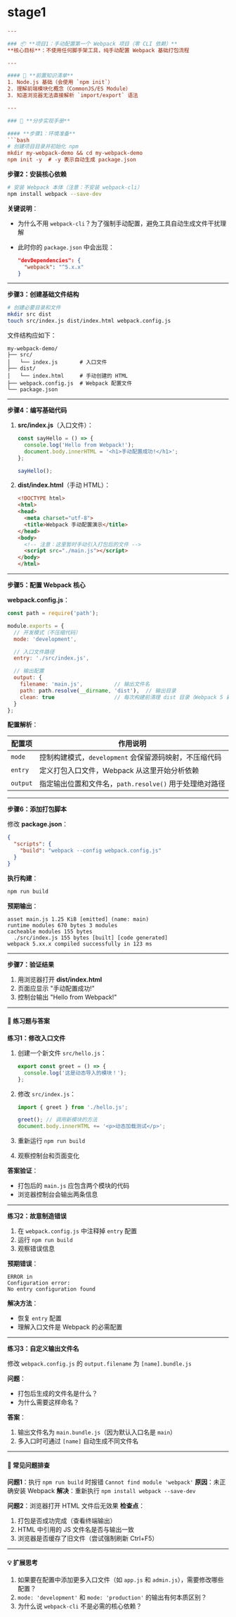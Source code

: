 # stage1

````ini
---

### 📦 **项目1：手动配置第一个 Webpack 项目（零 CLI 依赖）**
**核心目标**：不使用任何脚手架工具，纯手动配置 Webpack 基础打包流程

---

#### 🔧 **前置知识清单**
1. Node.js 基础（会使用 `npm init`）
2. 理解前端模块化概念（CommonJS/ES Module）
3. 知道浏览器无法直接解析 `import/export` 语法

---

### 📝 **分步实现手册**

#### **步骤1：环境准备**
```bash
# 创建项目目录并初始化 npm
mkdir my-webpack-demo && cd my-webpack-demo
npm init -y  # -y 表示自动生成 package.json
````

**步骤2：安装核心依赖**

```bash
# 安装 Webpack 本体（注意：不安装 webpack-cli）
npm install webpack --save-dev
```

**关键说明**：

* 为什么不用 `webpack-cli`？为了强制手动配置，避免工具自动生成文件干扰理解
*   此时你的 `package.json` 中会出现：

    ```json
    "devDependencies": {
      "webpack": "^5.x.x"
    }
    ```

***

**步骤3：创建基础文件结构**

```bash
# 创建必要目录和文件
mkdir src dist
touch src/index.js dist/index.html webpack.config.js
```

文件结构应如下：

```
my-webpack-demo/
├── src/
│   └── index.js       # 入口文件
├── dist/
│   └── index.html     # 手动创建的 HTML
├── webpack.config.js  # Webpack 配置文件
└── package.json
```

***

**步骤4：编写基础代码**

1.  **src/index.js**（入口文件）：

    ```javascript
    const sayHello = () => {
      console.log('Hello from Webpack!');
      document.body.innerHTML = '<h1>手动配置成功!</h1>';
    };

    sayHello();
    ```
2.  **dist/index.html**（手动 HTML）：

    ```html
    <!DOCTYPE html>
    <html>
    <head>
      <meta charset="utf-8">
      <title>Webpack 手动配置演示</title>
    </head>
    <body>
      <!-- 注意：这里暂时手动引入打包后的文件 -->
      <script src="./main.js"></script>
    </body>
    </html>
    ```

***

**步骤5：配置 Webpack 核心**

**webpack.config.js**：

```javascript
const path = require('path');

module.exports = {
  // 开发模式（不压缩代码）
  mode: 'development',

  // 入口文件路径
  entry: './src/index.js',

  // 输出配置
  output: {
    filename: 'main.js',          // 输出文件名
    path: path.resolve(__dirname, 'dist'),  // 输出目录
    clean: true                   // 每次构建前清理 dist 目录（Webpack 5 新增）
  }
};
```

**配置解析**：

| 配置项      | 作用说明                                 |
| -------- | ------------------------------------ |
| `mode`   | 控制构建模式，`development` 会保留源码映射，不压缩代码   |
| `entry`  | 定义打包入口文件，Webpack 从这里开始分析依赖           |
| `output` | 指定输出位置和文件名，`path.resolve()` 用于处理绝对路径 |

***

**步骤6：添加打包脚本**

修改 **package.json**：

```json
{
  "scripts": {
    "build": "webpack --config webpack.config.js"
  }
}
```

**执行构建**：

```bash
npm run build
```

**预期输出**：

```
asset main.js 1.25 KiB [emitted] (name: main)
runtime modules 670 bytes 3 modules
cacheable modules 155 bytes
  ./src/index.js 155 bytes [built] [code generated]
webpack 5.xx.x compiled successfully in 123 ms
```

***

**步骤7：验证结果**

1. 用浏览器打开 **dist/index.html**
2. 页面应显示 "手动配置成功!"
3. 控制台输出 "Hello from Webpack!"

***

#### 🧪 **练习题与答案**

**练习1：修改入口文件**

1.  创建一个新文件 `src/hello.js`：

    ```javascript
    export const greet = () => {
      console.log('这是动态导入的模块！');
    };
    ```
2.  修改 `src/index.js`：

    ```javascript
    import { greet } from './hello.js';

    greet(); // 调用新模块的方法
    document.body.innerHTML += '<p>动态加载测试</p>';
    ```
3. 重新运行 `npm run build`
4. 观察控制台和页面变化

**答案验证**：

* 打包后的 `main.js` 应包含两个模块的代码
* 浏览器控制台会输出两条信息

***

**练习2：故意制造错误**

1. 在 `webpack.config.js` 中注释掉 `entry` 配置
2. 运行 `npm run build`
3. 观察错误信息

**预期错误**：

```
ERROR in 
Configuration error: 
No entry configuration found
```

**解决方法**：

* 恢复 `entry` 配置
* 理解入口文件是 Webpack 的必需配置

***

**练习3：自定义输出文件名**

修改 `webpack.config.js` 的 `output.filename` 为 `[name].bundle.js`

**问题**：

* 打包后生成的文件名是什么？
* 为什么需要这样命名？

**答案**：

1. 输出文件名为 `main.bundle.js`（因为默认入口名是 `main`）
2. 多入口时可通过 `[name]` 自动生成不同文件名

***

#### 🚨 **常见问题排查**

**问题1**：执行 `npm run build` 时报错 `Cannot find module 'webpack'` **原因**：未正确安装 Webpack **解决**：重新执行 `npm install webpack --save-dev`

**问题2**：浏览器打开 HTML 文件后无效果 **检查点**：

1. 打包是否成功完成（查看终端输出）
2. HTML 中引用的 JS 文件名是否与输出一致
3. 浏览器是否缓存了旧文件（尝试强制刷新 Ctrl+F5）

***

#### 💡 **扩展思考**

1. 如果要在配置中添加更多入口文件（如 `app.js` 和 `admin.js`），需要修改哪些配置？
2. `mode: 'development'` 和 `mode: 'production'` 的输出有何本质区别？
3. 为什么说 `webpack-cli` 不是必需的核心依赖？

